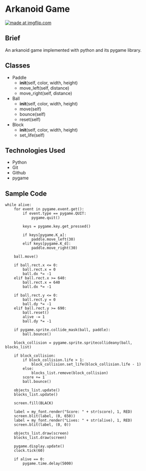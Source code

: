 # Arkanoid Game
<a href="https://imgflip.com/gif/49mwvu"><img src="https://imgflip.com/gif/49mwvu" title="made at imgflip.com"/></a>

## Brief
An arkanoid game implemented with python and its pygame library.

## Classes
* Paddle
    * __init__(self, color, width, height)
    * move_left(self, distance)
    * move_right(self, distance)
* Ball
    * __init__(self, color, width, height)
    * move(self)
    * bounce(self)
    * reset(self)
* Block
    * __init__(self, color, width, height)
    * set_life(self)

## Technologies Used
* Python
* Git
* Github
* pygame

## Sample Code
```
while alive:
    for event in pygame.event.get():
        if event.type == pygame.QUIT:
            pygame.quit()

        keys = pygame.key.get_pressed()

        if keys[pygame.K_a]:
            paddle.move_left(30)
        elif keys[pygame.K_d]:
            paddle.move_right(30)

    ball.move()

    if ball.rect.x <= 0:
        ball.rect.x = 0
        ball.dx *= -1
    elif ball.rect.x >= 640:
        ball.rect.x = 640
        ball.dx *= -1

    if ball.rect.y <= 0:
        ball.rect.y = 0
        ball.dy *= -1
    elif ball.rect.y >= 690:
        ball.reset()
        alive -= 1
        ball.dy *= -1

    if pygame.sprite.collide_mask(ball, paddle):
        ball.bounce()

    block_collision = pygame.sprite.spritecollideany(ball, blocks_list)

    if block_collision:
        if block_collision.life > 1:
            block_collision.set_life(block_collision.life - 1)
        else:
            blocks_list.remove(block_collision)
        score += 1
        ball.bounce()

    objects_list.update()
    blocks_list.update()

    screen.fill(BLACK)

    label = my_font.render("Score: " + str(score), 1, RED)
    screen.blit(label, (0, 650))
    label = my_font.render("Lives: " + str(alive), 1, RED)
    screen.blit(label, (0, 0))

    objects_list.draw(screen)
    blocks_list.draw(screen)

    pygame.display.update()
    clock.tick(60)

    if alive == 0:
        pygame.time.delay(5000)
```
